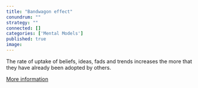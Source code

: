 ```yaml
---
title: "Bandwagon effect"
conundrum: ""
strategy: ""
connected: []
categories: ['Mental Models']
published: true
image: 
---
```


The rate of uptake of beliefs, ideas, fads and trends increases the more that they have already been adopted by others.

[More information](https://en.wikipedia.org/wiki/Bandwagon_effect)


